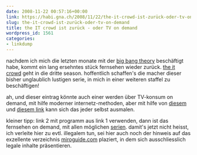 ```yaml
---
date: 2008-11-22 00:57:16+00:00
link: https://habi.gna.ch/2008/11/22/the-it-crowd-ist-zurück-oder-tv-on-demand/
slug: the-it-crowd-ist-zurück-oder-tv-on-demand
title: the IT crowd ist zurück - oder TV on demand
wordpress_id: 1561
categories:
- linkdump
---
```


nachdem ich mich die letzten monate mit der [big bang theory](http://www.cbs.com/primetime/big_bang_theory/) beschäftigt habe, kommt ein lang ersehntes stück fernsehen wieder zurück. [the it crowd](http://www.channel4.com/entertainment/tv/microsites/I/itcrowd/) geht in die dritte season. hoffentlich schaffen's die macher dieser bisher unglaublich lustigen serie, in mich in einer weiteren staffel zu beschäftigen!




ah, und dieser eintrag könnte auch einer werden über TV-konsum on demand, mit hilfe moderner internetz-methoden, aber mit hilfe von [diesem](http://www.getmiro.com/) und [diesem link](http://tvrss.net/search/index.php?distribution_group=eztv&show_name=The+IT+Crowd&show_name_exact=true&filename=&date=&quality=&release_group=&mode=rss) kann sich das jeder selbst ausmalen.




kleiner tipp: link 2 mit programm aus link 1 verwenden, dann ist das fernsehen on demand, mit allen möglichen [serien](http://tvrss.net/). damit's jetzt nicht heisst, ich verleite hier zu evtl. illegalem tun, sei hier auch noch der hinweis auf das exzellente verzeichnis [miroguide.com](https://www.miroguide.com/) plaziert, in dem sich ausschliesslich legale inhalte präsentieren.



